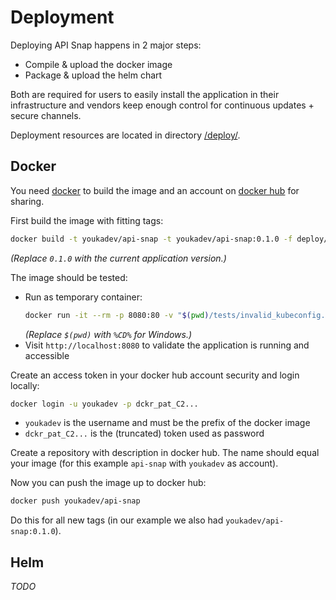 # Deployment
Deploying API Snap happens in 2 major steps:

* Compile & upload the docker image
* Package & upload the helm chart

Both are required for users to easily install the application in their infrastructure and vendors keep enough control for continuous updates + secure channels.

Deployment resources are located in directory [/deploy/](../deploy/).

## Docker
You need [docker](https://www.docker.com/products/docker-desktop/) to build the image and an account on [docker hub](https://hub.docker.com/) for sharing.

First build the image with fitting tags:
```sh
docker build -t youkadev/api-snap -t youkadev/api-snap:0.1.0 -f deploy/Dockerfile .
```
_(Replace `0.1.0` with the current application version.)_

The image should be tested:
* Run as temporary container:
  ```sh
  docker run -it --rm -p 8080:80 -v "$(pwd)/tests/invalid_kubeconfig.yml:/api-snap/kubeconfig.yml" -e KUBECONFIG=/api-snap/kubeconfig.yml --name api-snap youkadev/api-snap
  ```
  _(Replace `$(pwd)` with `%CD%` for Windows.)_
* Visit `http://localhost:8080` to validate the application is running and accessible

Create an access token in your docker hub account security and login locally:
```sh
docker login -u youkadev -p dckr_pat_C2...
```
* `youkadev` is the username and must be the prefix of the docker image
* `dckr_pat_C2...` is the (truncated) token used as password

Create a repository with description in docker hub. The name should equal your image (for this example `api-snap` with `youkadev` as account).

Now you can push the image up to docker hub:
```sh
docker push youkadev/api-snap
```
Do this for all new tags (in our example we also had `youkadev/api-snap:0.1.0`).

## Helm
_TODO_

